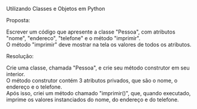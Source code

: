 Utilizando Classes e Objetos em Python

Proposta:

Escrever um código que apresente a classe "Pessoa", com atributos "nome", "endereco", "telefone" e o método "imprimir".     
O método "imprimir" deve mostrar na tela os valores de todos os atributos.

Resolução:

Crie uma classe, chamada "Pessoa", e crie seu método construtor em seu interior.    
O método construtor contém 3 atributos privados, que são o nome, o endereço e o telefone.   
Após isso, criei um método chamado "imprimir()", que, quando executado, imprime os valores instanciados do nome, do endereço e do telefone.   
